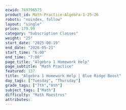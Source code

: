 ```yaml
---
ecwid: 769796575
product_id: Math-Practice-Algebra-1-25-26
robots: "noindex, follow"
layout: "single"
price: 179.99
category: "Subscription Classes"
weight: "25"
start_date: "2025-08-19"
end_date: "2026-05-21"
start_time: "6:00"
end_time: "7:00"
page_title: "Algebra 1 Homework Help"
page_subtitle: "Math Practice"
featured: 137
title: "Algebra 1 Homework Help | Blue Ridge Boost"
day_tags: ["Tuesday", "Thursday"]
grade_tags: ["7th","8th"]
subject_tags: ["Math"]
difficulty: "Math Maestros"
attributes:
---
```

